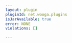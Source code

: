 ```yaml
---
layout: plugin
pluginId: net.wooga.plugins
isJarAvailable: true
error: NONE
violations: []

---
```

